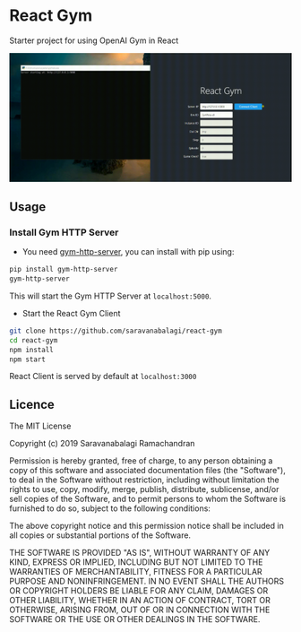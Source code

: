 # React Gym

Starter project for using OpenAI Gym in React

![Screencast](public/screencast.gif)

## Usage

### Install Gym HTTP Server

- You need [gym-http-server](https://github.com/saravanabalagi/gym-http-server), you can install with pip using:

```sh
pip install gym-http-server
gym-http-server
```
This will start the Gym HTTP Server at `localhost:5000`.

- Start the React Gym Client

```sh
git clone https://github.com/saravanabalagi/react-gym
cd react-gym
npm install
npm start
```
React Client is served by default at `localhost:3000`

## Licence

The MIT License

Copyright (c) 2019 Saravanabalagi Ramachandran

Permission is hereby granted, free of charge, to any person obtaining a copy
of this software and associated documentation files (the "Software"), to deal
in the Software without restriction, including without limitation the rights
to use, copy, modify, merge, publish, distribute, sublicense, and/or sell
copies of the Software, and to permit persons to whom the Software is
furnished to do so, subject to the following conditions:

The above copyright notice and this permission notice shall be included in
all copies or substantial portions of the Software.

THE SOFTWARE IS PROVIDED "AS IS", WITHOUT WARRANTY OF ANY KIND, EXPRESS OR
IMPLIED, INCLUDING BUT NOT LIMITED TO THE WARRANTIES OF MERCHANTABILITY,
FITNESS FOR A PARTICULAR PURPOSE AND NONINFRINGEMENT. IN NO EVENT SHALL THE
AUTHORS OR COPYRIGHT HOLDERS BE LIABLE FOR ANY CLAIM, DAMAGES OR OTHER
LIABILITY, WHETHER IN AN ACTION OF CONTRACT, TORT OR OTHERWISE, ARISING FROM,
OUT OF OR IN CONNECTION WITH THE SOFTWARE OR THE USE OR OTHER DEALINGS IN
THE SOFTWARE.
